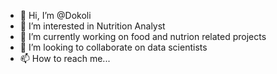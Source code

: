 - 👋 Hi, I’m @Dokoli
- 👀 I’m interested in Nutrition Analyst
- 🌱 I’m currently working on food and nutrion related projects
- 💞️ I’m looking to collaborate on data scientists
- 📫 How to reach me... 

<!---
Exoticdee/Exoticdee is a ✨ special ✨ repository because its `README.md` (this file) appears on your GitHub profile.
You can click the Preview link to take a look at your changes.
--->
